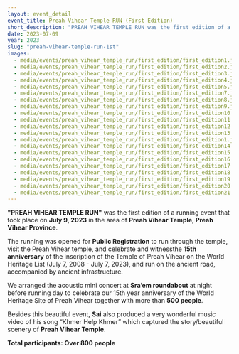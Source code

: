 ```yaml
---
layout: event_detail 
event_title: Preah Vihear Temple RUN (First Edition)
short_description: "PREAH VIHEAR TEMPLE RUN was the first edition of a running event that took place on July 9, 2023..."
date: 2023-07-09
year: 2023
slug: "preah-vihear-temple-run-1st"
images:
  - media/events/preah_vihear_temple_run/first_edition/first_edition1.jpg
  - media/events/preah_vihear_temple_run/first_edition/first_edition2.jpg
  - media/events/preah_vihear_temple_run/first_edition/first_edition3.jpg
  - media/events/preah_vihear_temple_run/first_edition/first_edition4.jpg
  - media/events/preah_vihear_temple_run/first_edition/first_edition5.jpg
  - media/events/preah_vihear_temple_run/first_edition/first_edition7.jpg
  - media/events/preah_vihear_temple_run/first_edition/first_edition8.jpg
  - media/events/preah_vihear_temple_run/first_edition/first_edition9.jpg
  - media/events/preah_vihear_temple_run/first_edition/first_edition10.jpg
  - media/events/preah_vihear_temple_run/first_edition/first_edition11.jpg
  - media/events/preah_vihear_temple_run/first_edition/first_edition12.jpg
  - media/events/preah_vihear_temple_run/first_edition/first_edition13.jpg
  - media/events/preah_vihear_temple_run/first_edition/first_edition1.jpg
  - media/events/preah_vihear_temple_run/first_edition/first_edition14.jpg
  - media/events/preah_vihear_temple_run/first_edition/first_edition15.jpg
  - media/events/preah_vihear_temple_run/first_edition/first_edition16.jpg
  - media/events/preah_vihear_temple_run/first_edition/first_edition17.jpg
  - media/events/preah_vihear_temple_run/first_edition/first_edition18.jpg
  - media/events/preah_vihear_temple_run/first_edition/first_edition19.jpg
  - media/events/preah_vihear_temple_run/first_edition/first_edition20.jpg
  - media/events/preah_vihear_temple_run/first_edition/first_edition21.jpg
---
```

**"PREAH VIHEAR TEMPLE RUN"** was the first edition of a running event that took place on **July 9, 2023** in the area of **Preah Vihear Temple, Preah Vihear Province**.


The running was opened for **Public Registration** to run through the temple, visit the Preah Vihear temple, and celebrate and witnessthe  **15th anniversary** of the inscription of the Temple of Preah Vihear on the World Heritage List (July 7, 2008 - July 7, 2023), and run on the ancient road, accompanied by ancient infrastructure.

We arranged the acoustic mini concert at **Sra’em roundabout** at night before running day to celebrate our 15th year anniversary of the World Heritage Site of Preah Vihear together with more than **500 people**.

Besides this beautiful event, **Sai** also produced a very wonderful music video of his song “Khmer Help Khmer” which captured the story/beautiful scenery of **Preah Vihear Temple**.

**Total participants: Over 800 people**
